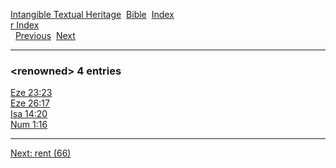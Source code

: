 [Intangible Textual Heritage](../../index)  [Bible](../index) 
[Index](index)   
[r Index](_r_)  
  [Previous](c09361)  [Next](c09363) 

------------------------------------------------------------------------

### &lt;renowned&gt; 4 entries

[Eze 23:23](../kjv/eze023.htm#023)  
[Eze 26:17](../kjv/eze026.htm#017)  
[Isa 14:20](../kjv/isa014.htm#020)  
[Num 1:16](../kjv/num001.htm#016)  

------------------------------------------------------------------------

[Next: rent (66)](c09363)
